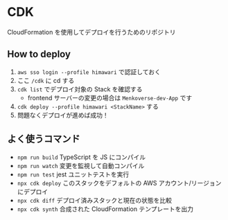 # CDK
CloudFormation を使用してデプロイを行うためのリポジトリ

## How to deploy 
1. `aws sso login --profile himawari` で認証しておく
2. ここ `/cdk` に cd する
3. `cdk list` でデプロイ対象の Stack を確認する
   - frontend サーバーの変更の場合は `Menkoverse-dev-App` です
4. `cdk deploy --profile himawari <StackName>` する
5. 問題なくデプロイが進めば成功！

## よく使うコマンド

* `npm run build`   TypeScript を JS にコンパイル
* `npm run watch`   変更を監視して自動コンパイル
* `npm run test`    jest ユニットテストを実行
* `npx cdk deploy`  このスタックをデフォルトの AWS アカウント/リージョンにデプロイ
* `npx cdk diff`    デプロイ済みスタックと現在の状態を比較
* `npx cdk synth`   合成された CloudFormation テンプレートを出力
